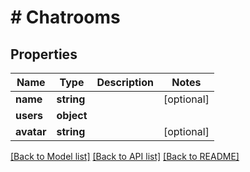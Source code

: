 # # Chatrooms

## Properties

Name | Type | Description | Notes
------------ | ------------- | ------------- | -------------
**name** | **string** |  | [optional]
**users** | **object** |  |
**avatar** | **string** |  | [optional]

[[Back to Model list]](../../README.md#models) [[Back to API list]](../../README.md#endpoints) [[Back to README]](../../README.md)
